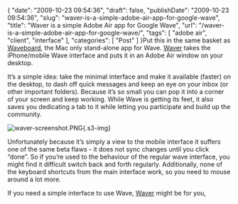 {
    "date": "2009-10-23 09:54:36",
    "draft": false,
    "publishDate": "2009-10-23 09:54:36",
    "slug": "waver-is-a-simple-adobe-air-app-for-google-wave",
    "title": "Waver is a simple Adobe Air app for Google Wave",
    "url": "\/waver-is-a-simple-adobe-air-app-for-google-wave\/",
    "tags": [
        "adobe air",
        "client",
        "interface"
    ],
    "categories": [
        "Post"
    ]
}Put this in the same basket as
[Waveboard](//the.geekorium.com.au/waveboard-stand-alone-wave-app/), the
Mac only stand-alone app for Wave.
[Waver](http://www.adobe.com/cfusion/marketplace/index.cfm?event=marketplace.offering&offeringid=16581&marketplaceid=1)
takes the iPhone/mobile Wave interface and puts it in an Adobe Air
window on your desktop.

It’s a simple idea: take the minimal interface and make it available
(faster) on the desktop, to dash off quick messages and keep an eye on
your inbox (or other important folders). Because it’s so small you can
pop it into a corner of your screen and keep working. While Wave is
getting its feet, it also saves you dedicating a tab to it while letting
you participate and build up the community.

![waver-screenshot.PNG](https://turbo.geekorium.com.au/images/waver-screenshot.PNG){.s3-img}

Unfortunately because it’s simply a view to the mobile interface it
suffers one of the same beta flaws - it does not sync changes until you
click “done”. So if you’re used to the behaviour of the regular wave
interface, you might find it difficult switch back and forth regularly.
Additionally, none of the keyboard shortcuts from the main interface
work, so you need to mouse around a lot more.

If you need a simple interface to use Wave,
[Waver](http://www.adobe.com/cfusion/marketplace/index.cfm?event=marketplace.offering&offeringid=16581&marketplaceid=1)
might be for you,